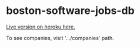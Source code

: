 # boston-software-jobs-db


[Live version on heroku here.](https://boston-software-jobs.herokuapp.com/)

To see companies, visit '.../companies' path.
